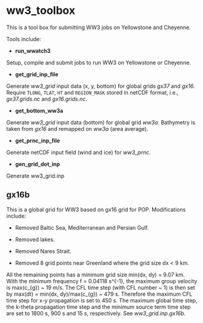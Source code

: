 # ww3_toolbox

This is a tool box for submitting WW3 jobs on Yellowstone and Cheyenne.

Tools include:

* **run_wwatch3**

Setup, compile and submit jobs to run WW3 on Yellowstone or Cheyenne.

* **get_grid_inp_file**

Generate *ww3_grid* input data (x, y, bottom) for global grids *gx37* and *gx16*. Require `TLONG`, `TLAT`, `HT` and `REGION_MASK` stored in netCDF format, i.e., *gx37.grids.nc* and *gx16.grids.nc*.

* **get_bottom_ww3a**

Generate *ww3_grid* input data (bottom) for global grid *ww3a*. Bathymetry is taken from *gx16* and remapped on *ww3a* (area average).

* **get_prnc_inp_file**

Generate netCDF input field (wind and ice) for *ww3_prnc*.

* **gen_grid_dot_inp**

Generate ww3\_grid.inp   


## gx16b

This is a global grid for WW3 based on gx16 grid for POP. Modifications include:

* Removed Baltic Sea, Mediterranean and Persian Gulf.

* Removed lakes.

* Removed Nares Strait.

* Removed 8 grid points near Greenland where the grid size dx < 9 km.

All the remaining points has a minimum grid size min(dx, dy) = 9.07 km. With the minimum frequency f = 0.04118 s^{-1}, the maximum group velocity is max(c\_{g}) ~ 19 m/s. The CFL time step (with CFL number ~ 1) is then set by max(dt) = min(dx, dy)/max(c\_{g}) ~ 479 s. Therefore the maximum CFL time step for x-y propagation is set to 450 s. The maximum global time step, the k-theta propagation time step and the minimum source term time step are set to 1800 s, 900 s and 15 s, respectively. See *ww3_grid.inp.gx16b*.
